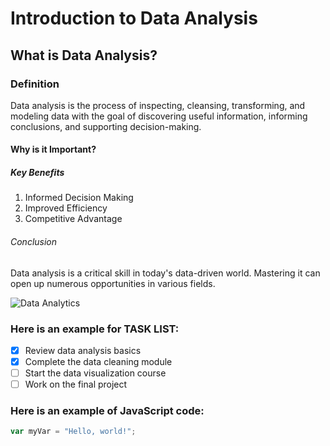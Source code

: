 # Introduction to Data Analysis

## What is Data Analysis?

### Definition
Data analysis is the process of inspecting, cleansing, transforming, and modeling data with the goal of discovering useful information, informing conclusions, and supporting decision-making.

#### Why is it Important?

##### Key Benefits
1. Informed Decision Making
2. Improved Efficiency
3. Competitive Advantage

###### Conclusion
Data analysis is a critical skill in today's data-driven world. Mastering it can open up numerous opportunities in various fields.

![Data Analytics](https://images.pexels.com/photos/265087/pexels-photo-265087.jpeg)

### Here is an example for TASK LIST:
- [x] Review data analysis basics
- [x] Complete the data cleaning module
- [ ] Start the data visualization course
- [ ] Work on the final project

### Here is an example of JavaScript code:

```javascript
var myVar = "Hello, world!";





